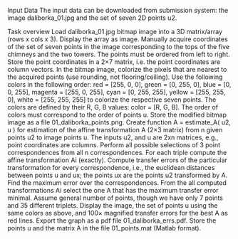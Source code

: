 Input Data
The input data can be downloaded from submission system: the image daliborka_01.jpg and the set of seven 2D points u2.

Task overview
Load daliborka_01.jpg bitmap image into a 3D matrix/array (rows x cols x 3).
Display the array as image.
Manually acquire coordinates of the set of seven points in the image corresponding to the tops of the five chimneys and the two towers. The points must be ordered from left to right. Store the point coordinates in a 2×7 matrix, i.e. the point coordinates are column vectors.
In the bitmap image, colorize the pixels that are nearest to the acquired points (use rounding, not flooring/ceiling). Use the following colors in the following order: red = [255, 0, 0], green = [0, 255, 0], blue = [0, 0, 255], magenta = [255, 0, 255], cyan = [0, 255, 255], yellow = [255, 255, 0], white = [255, 255, 255] to colorize the respective seven points. The colors are defined by their R, G, B values: color = [R, G, B]. The order of colors must correspond to the order of points u. Store the modified bitmap image as a file 01_daliborka_points.png.
Create function A = estimate_A( u2, u ) for estimation of the affine transformation A (2×3 matrix) from n given points u2 to image points u. The inputs u2, and u are 2xn matrices, e.g., point coordinates are columns.
Perform all possible selections of 3 point correspondences from all n correspondences.
For each triple compute the affine transformation Ai (exactly).
Compute transfer errors of the particular transformation for every correspondence, i.e., the euclidean distances between points u and ux; the points ux are the points u2 transformed by A. Find the maximum error over the correspondences.
From the all computed transformations Ai select the one A that has the maximum transfer error minimal.
Assume general number of points, though we have only 7 points and 35 different triplets.
Display the image, the set of points u using the same colors as above, and 100× magnified transfer errors for the best A as red lines.
Export the graph as a pdf file 01_daliborka_errs.pdf.
Store the points u and the matrix A in the file 01_points.mat (Matlab format).

